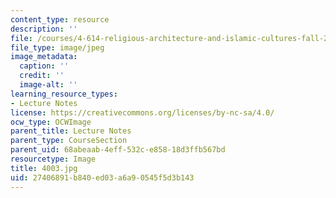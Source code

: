 ```yaml
---
content_type: resource
description: ''
file: /courses/4-614-religious-architecture-and-islamic-cultures-fall-2002/27406891b840ed03a6a90545f5d3b143_4003.jpg
file_type: image/jpeg
image_metadata:
  caption: ''
  credit: ''
  image-alt: ''
learning_resource_types:
- Lecture Notes
license: https://creativecommons.org/licenses/by-nc-sa/4.0/
ocw_type: OCWImage
parent_title: Lecture Notes
parent_type: CourseSection
parent_uid: 68abeaab-4eff-532c-e858-18d3ffb567bd
resourcetype: Image
title: 4003.jpg
uid: 27406891-b840-ed03-a6a9-0545f5d3b143
---
```


